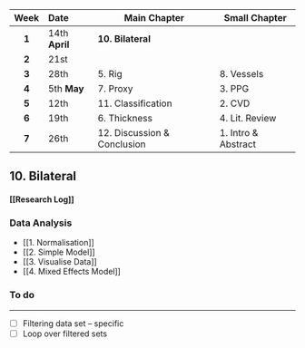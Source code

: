
| Week  | Date           | Main Chapter                | Small Chapter       |
| :---: | :------------- | --------------------------- | ------------------- |
| **1** | 14th **April** | **10. Bilateral**           |                     |
| **2** | 21st           |                             |                     |
| **3** | 28th           | 5. Rig                      | 8. Vessels          |
| **4** | 5th **May**    | 7. Proxy                    | 3. PPG              |
| **5** | 12th           | 11. Classification          | 2. CVD              |
| **6** | 19th           | 6. Thickness                | 4. Lit. Review      |
| **7** | 26th           | 12. Discussion & Conclusion | 1. Intro & Abstract |
## 10. Bilateral
#### [[Research Log]]
### Data Analysis
-  [[1. Normalisation]]
-  [[2. Simple Model]]
-  [[3. Visualise Data]]
-  [[4. Mixed Effects Model]]
### To do
---
- [ ] Filtering data set – specific 
- [ ] Loop over filtered sets
